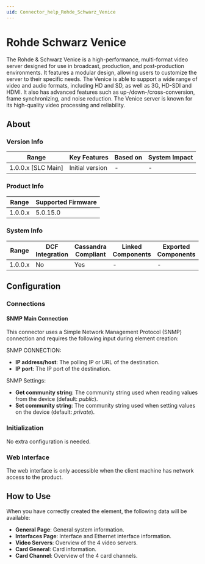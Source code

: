 ```yaml
---
uid: Connector_help_Rohde_Schwarz_Venice
---
```


# Rohde Schwarz Venice

The Rohde & Schwarz Venice is a high-performance, multi-format video server designed for use in broadcast, production, and post-production environments. It features a modular design, allowing users to customize the server to their specific needs. The Venice is able to support a wide range of video and audio formats, including HD and SD, as well as 3G, HD-SDI and HDMI. It also has advanced features such as up-/down-/cross-conversion, frame synchronizing, and noise reduction. The Venice server is known for its high-quality video processing and reliability.

## About

### Version Info

| Range                | Key Features     | Based on     | System Impact     |
|----------------------|------------------|--------------|-------------------|
| 1.0.0.x \[SLC Main\] | Initial version  | \-           | \-                |

### Product Info

| Range     | Supported Firmware     |
|-----------|------------------------|
| 1.0.0.x   | 5.0.15.0               |

### System Info

| Range     | DCF Integration     | Cassandra Compliant     | Linked Components     | Exported Components     |
|-----------|---------------------|-------------------------|-----------------------|-------------------------|
| 1.0.0.x   | No                  | Yes                     | \-                    | \-                      |

## Configuration

### Connections

#### SNMP Main Connection

This connector uses a Simple Network Management Protocol (SNMP) connection and requires the following input during element creation:

SNMP CONNECTION:

- **IP address/host**: The polling IP or URL of the destination.
- **IP port**: The IP port of the destination.

SNMP Settings:

- **Get community string**: The community string used when reading values from the device (default: *public*).
- **Set community string**: The community string used when setting values on the device (default: *private*).

### Initialization

No extra configuration is needed.

### Web Interface

The web interface is only accessible when the client machine has network access to the product.

## How to Use

When you have correctly created the element, the following data will be available:

- **General Page**: General system information.
- **Interfaces Page**: Interface and Ethernet interface information.
- **Video Servers**: Overview of the 4 video servers.
- **Card General**: Card information.
- **Card Channel**: Overview of the 4 card channels.

